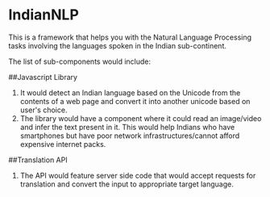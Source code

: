 # IndianNLP
This is a framework that helps you with the Natural Language Processing tasks involving the languages spoken in the Indian sub-continent.

The list of sub-components would include:

##Javascript Library
  1. It would detect an Indian language based on the Unicode from the contents of a web page and convert it into another unicode based on user's choice.
  2. The library would have a component where it could read an image/video and infer the text present in it. This would help Indians who have smartphones but have poor network infrastructures/cannot afford expensive internet packs.

##Translation API
  1. The API would feature server side code that would accept requests for translation and convert the input to appropriate target language.
